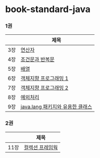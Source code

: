 # book-standard-java

### 1권
||제목|
|--|--|
|3장 | [연산자](https://github.com/HongEunbeen/book-standard-java/tree/master/src/main/java/ch03) |
|4장 | [조건문과 반복문](https://github.com/HongEunbeen/book-standard-java/tree/master/src/main/java/ch04) |
|5장 | [배열](https://github.com/HongEunbeen/book-standard-java/tree/master/src/main/java/ch05) |
|6장 | [객체지향 프로그래밍 1](https://github.com/HongEunbeen/book-standard-java/tree/master/src/main/java/ch06) |
|7장 | [객체지향 프로그래밍 2](https://github.com/HongEunbeen/book-standard-java/tree/master/src/main/java/ch07) |
|8장 | [예외처리](https://github.com/HongEunbeen/book-standard-java/tree/master/src/main/java/ch08) |
|9장 | [java.lang 패키지와 유용한 클래스](https://github.com/HongEunbeen/book-standard-java/tree/master/src/main/java/ch09) |

### 2권

||제목|
|--|--|
|11장 | [컬렉션 프레임웍](https://github.com/HongEunbeen/book-standard-java/tree/master/src/main/java/ch11) |
